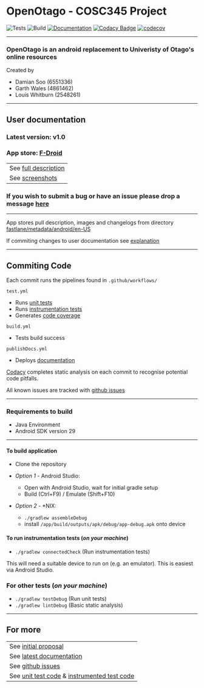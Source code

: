 # OpenOtago - COSC345 Project

![Tests](https://github.com/GenericPath/345/workflows/Tests/badge.svg) ![Build](https://github.com/GenericPath/345/workflows/Build/badge.svg) [![Documentation](https://github.com/GenericPath/345/workflows/Documentation/badge.svg)](https://zyviax.github.io/345Documentation/app/index.html) [![Codacy Badge](https://app.codacy.com/project/badge/Grade/69862f4fa1f84105979181bf83eb4340)](https://www.codacy.com/manual/garth.dhnz/345?utm_source=github.com&amp;utm_medium=referral&amp;utm_content=GenericPath/345&amp;utm_campaign=Badge_Grade) [![codecov](https://codecov.io/gh/GenericPath/345/branch/master/graph/badge.svg)](https://codecov.io/gh/GenericPath/345)


---
### OpenOtago is an android replacement to Univeristy of Otago\'s online resources

Created by
-   Damian Soo (6551336)
-   Garth Wales (4861462)
-   Louis Whitburn (2548261)

---
## **User documentation**

### Latest version: v1.0
### App store: <a href="https://f-droid.org/en/packages/com.otago.open/">F-Droid</a>


<table>
<tr>
    <td>See <a href="https://github.com/GenericPath/345/blob/master/fastlane/metadata/android/en-US/full_description.txt">full description</a></td>
</tr>

<tr>
    <td>See <a href="https://github.com/GenericPath/345/tree/master/fastlane/metadata/android/en-US/images">screenshots</a></td>
</tr>
</table>

### If you wish to submit a bug or have an issue please drop a message <a href="https://github.com/GenericPath/345/issues">here</a>

---
App stores pull description, images and changelogs from directory <a href="https://github.com/GenericPath/345/tree/master/fastlane/metadata/android/en-US">fastlane/metadata/android/en-US</a>

If commiting changes to user documentation see <a href=https://gitlab.com/snippets/1895688>explanation</a>

---
## **Commiting Code**

Each commit runs the pipelines found in ```.github/workflows/```

```test.yml```

-   Runs <a href="https://github.com/GenericPath/345/blob/master/app/src/test/java/com/otago/open/UnitTest.kt">unit tests</a>
-   Runs <a href="https://github.com/GenericPath/345/blob/master/app/src/androidTest/java/com/otago/open/InstrumentedTest.kt">instrumentation tests</a>
-   Generates <a href="https://codecov.io/gh/GenericPath/345">code coverage</a>

```build.yml```

-   Tests build success

```publishDocs.yml```

-   Deploys <a href="https://zyviax.github.io/345Documentation/app/index.html">documentation</a>

<a href=https://app.codacy.com/manual/garth.dhnz/345/dashboard>Codacy</a> completes static analysis on each commit to recognise potential code pitfalls.

All known issues are tracked with <a href="https://github.com/GenericPath/345/issues">github issues</a>

---
### Requirements to build
-   Java Environment
-   Android SDK version 29

---
#### To build application

-   Clone the repository

-   *Option 1* - Android Studio:
    -   Open with Android Studio, wait for initial gradle setup
    -   Build (Ctrl+F9) / Emulate (Shift+F10)

-   *Option 2* - *NIX:
    -   ```./gradlew assembleDebug```
    -   install ```/app/build/outputs/apk/debug/app-debug.apk``` onto device

#### To run instrumentation tests (*on your machine*)

-   ```./gradlew connectedCheck``` (Run instrumentation tests)

This will need a suitable device to run on (e.g. an emulator).
This is easiest via Android Studio.

### For other tests (*on your machine*)
-   ```./gradlew testDebug``` (Run unit tests)
-   ```./gradlew lintDebug``` (Basic static analysis)

---
## For more
<table>
<tr>
    <td>See <a href="https://github.com/GenericPath/345/blob/master/proposal/proposal.pdf">initial proposal</a></td>
</tr>

<tr>
    <td>See <a href="https://zyviax.github.io/345Documentation/app/index.html">latest documentation</a></td>
</tr>

<tr>
    <td>See <a href="https://github.com/GenericPath/345/issues">github issues</a></td>
</tr>

<tr>
    <td>See <a href="https://github.com/GenericPath/345/blob/master/app/src/test/java/com/otago/open/UnitTest.kt">unit test code</a> & <a       href="https://github.com/GenericPath/345/blob/master/app/src/androidTest/java/com/otago/open/InstrumentedTest.kt">instrumented test code</a></td>
</tr>
</table>
